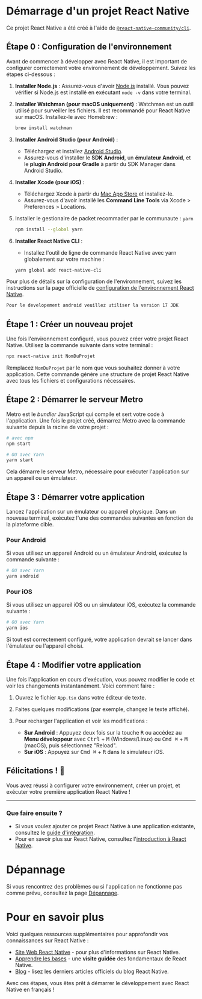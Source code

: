 # Démarrage d'un projet React Native

Ce projet React Native a été créé à l'aide de [`@react-native-community/cli`](https://github.com/react-native-community/cli).

## Étape 0 : Configuration de l'environnement

Avant de commencer à développer avec React Native, il est important de configurer correctement votre environnement de développement. Suivez les étapes ci-dessous :

1. **Installer Node.js** : Assurez-vous d'avoir [Node.js](https://nodejs.org/) installé. Vous pouvez vérifier si Node.js est installé en exécutant `node -v` dans votre terminal.
2. **Installer Watchman (pour macOS uniquement)** : Watchman est un outil utilisé pour surveiller les fichiers. Il est recommandé pour React Native sur macOS. Installez-le avec Homebrew :
   
   ```bash
   brew install watchman
   ```
3. **Installer Android Studio (pour Android)** :
   
   - Téléchargez et installez [Android Studio](https://developer.android.com/studio).
   - Assurez-vous d'installer le **SDK Android**, un **émulateur Android**, et le **plugin Android pour Gradle** à partir du SDK Manager dans Android Studio.
4. **Installer Xcode (pour iOS)** :
   
   - Téléchargez Xcode à partir du [Mac App Store](https://apps.apple.com/us/app/xcode/id497799835?mt=12) et installez-le.
   - Assurez-vous d'avoir installé les **Command Line Tools** via Xcode > Preferences > Locations.
5. Installer le gestionaire de packet recommader par le communaute : `yarn`
   
   ```bash
   npm install --global yarn
   ```
6. **Installer React Native CLI** :
   
   - Installez l'outil de ligne de commande React Native avec  yarn globalement sur votre machine :
   
   ```bash
   yarn global add react-native-cli
   ```

Pour plus de détails sur la configuration de l'environnement, suivez les instructions sur la page officielle de [configuration de l'environnement React Native](https://reactnative.dev/docs/environment-setup).

```bash
Pour le developement android veuillez utiliser la version 17 JDK
```

## Étape 1 : Créer un nouveau projet

Une fois l'environnement configuré, vous pouvez créer votre projet React Native. Utilisez la commande suivante dans votre terminal :

```bash
npx react-native init NomDuProjet
```

Remplacez `NomDuProjet` par le nom que vous souhaitez donner à votre application. Cette commande génère une structure de projet React Native avec tous les fichiers et configurations nécessaires.

## Étape 2 : Démarrer le serveur Metro

Metro est le _bundler_ JavaScript qui compile et sert votre code à l'application. Une fois le projet créé, démarrez Metro avec la commande suivante depuis la racine de votre projet :

```bash
# avec npm
npm start

# OU avec Yarn
yarn start
```

Cela démarre le serveur Metro, nécessaire pour exécuter l'application sur un appareil ou un émulateur.

## Étape 3 : Démarrer votre application

Lancez l'application sur un émulateur ou appareil physique. Dans un nouveau terminal, exécutez l'une des commandes suivantes en fonction de la plateforme cible.

### Pour Android

Si vous utilisez un appareil Android ou un émulateur Android, exécutez la commande suivante :

```bash
# OU avec Yarn
yarn android
```

### Pour iOS

Si vous utilisez un appareil iOS ou un simulateur iOS, exécutez la commande suivante :

```bash
# OU avec Yarn
yarn ios
```

Si tout est correctement configuré, votre application devrait se lancer dans l'émulateur ou l'appareil choisi.

## Étape 4 : Modifier votre application

Une fois l'application en cours d'exécution, vous pouvez modifier le code et voir les changements instantanément. Voici comment faire :

1. Ouvrez le fichier `App.tsx` dans votre éditeur de texte.
2. Faites quelques modifications (par exemple, changez le texte affiché).
3. Pour recharger l'application et voir les modifications :
   
   - **Sur Android** : Appuyez deux fois sur la touche <kbd>R</kbd> ou accédez au **Menu développeur** avec <kbd>Ctrl</kbd> + <kbd>M</kbd> (Windows/Linux) ou <kbd>Cmd ⌘</kbd> + <kbd>M</kbd> (macOS), puis sélectionnez "Reload".
   - **Sur iOS** : Appuyez sur <kbd>Cmd ⌘</kbd> + <kbd>R</kbd> dans le simulateur iOS.

## Félicitations ! 🎉

Vous avez réussi à configurer votre environnement, créer un projet, et exécuter votre première application React Native !

---

### Que faire ensuite ?

- Si vous voulez ajouter ce projet React Native à une application existante, consultez le [guide d'intégration](https://reactnative.dev/docs/integration-with-existing-apps).
- Pour en savoir plus sur React Native, consultez l'[introduction à React Native](https://reactnative.dev/docs/getting-started).

# Dépannage

Si vous rencontrez des problèmes ou si l'application ne fonctionne pas comme prévu, consultez la page [Dépannage](https://reactnative.dev/docs/troubleshooting).

# Pour en savoir plus

Voici quelques ressources supplémentaires pour approfondir vos connaissances sur React Native :

- [Site Web React Native](https://reactnative.dev) - pour plus d'informations sur React Native.
- [Apprendre les bases](https://reactnative.dev/docs/getting-started) - une **visite guidée** des fondamentaux de React Native.
- [Blog](https://reactnative.dev/blog) - lisez les derniers articles officiels du blog React Native.

Avec ces étapes, vous êtes prêt à démarrer le développement avec React Native en français !

